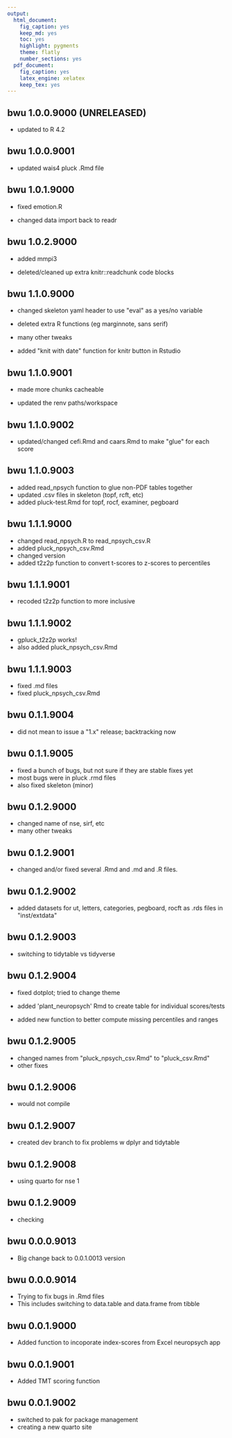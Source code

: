 ```yaml
---
output:
  html_document:
    fig_caption: yes
    keep_md: yes
    toc: yes
    highlight: pygments
    theme: flatly
    number_sections: yes
  pdf_document:
    fig_caption: yes
    latex_engine: xelatex
    keep_tex: yes
---
```


## bwu 1.0.0.9000 (UNRELEASED)

-   updated to R 4.2

## bwu 1.0.0.9001

-   updated wais4 pluck .Rmd file

## bwu 1.0.1.9000

-   fixed emotion.R

-   changed data import back to readr

## bwu 1.0.2.9000

-   added mmpi3

-   deleted/cleaned up extra knitr::readchunk code blocks

## bwu 1.1.0.9000

-   changed skeleton yaml header to use "eval" as a yes/no variable

-   deleted extra R functions (eg marginnote, sans serif)

-   many other tweaks

-   added "knit with date" function for knitr button in Rstudio

## bwu 1.1.0.9001

-   made more chunks cacheable

-   updated the renv paths/workspace

## bwu 1.1.0.9002

-   updated/changed cefi.Rmd and caars.Rmd to make "glue" for each score

## bwu 1.1.0.9003

-   added read_npsych function to glue non-PDF tables together
-   updated .csv files in skeleton (topf, rcft, etc)
-   added pluck-test.Rmd for topf, rocf, examiner, pegboard

## bwu 1.1.1.9000

-   changed read_npsych.R to read_npsych_csv.R
-   added pluck_npsych_csv.Rmd
-   changed version
-   added t2z2p function to convert t-scores to z-scores to percentiles

## bwu 1.1.1.9001

-   recoded t2z2p function to more inclusive

## bwu 1.1.1.9002

-   gpluck_t2z2p works!
-   also added pluck_npsych_csv.Rmd

## bwu 1.1.1.9003

-   fixed .md files
-   fixed pluck_npsych_csv.Rmd

## bwu 0.1.1.9004

-   did not mean to issue a "1.x" release; backtracking now

## bwu 0.1.1.9005

-   fixed a bunch of bugs, but not sure if they are stable fixes yet
-   most bugs were in pluck .rmd files
-   also fixed skeleton (minor)

## bwu 0.1.2.9000

-   changed name of nse, sirf, etc
-   many other tweaks

## bwu 0.1.2.9001

-   changed and/or fixed several .Rmd and .md and .R files.

## bwu 0.1.2.9002

-   added datasets for ut, letters, categories, pegboard, rocft as .rds files in "inst/extdata"

## bwu 0.1.2.9003

-   switching to tidytable vs tidyverse

## bwu 0.1.2.9004

-   fixed dotplot; tried to change theme

-   added 'plant_neuropsych' Rmd to create table for individual scores/tests

-   added new function to better compute missing percentiles and ranges

## bwu 0.1.2.9005

-   changed names from "pluck_npsych_csv.Rmd" to "pluck_csv.Rmd"
-   other fixes

## bwu 0.1.2.9006

-   would not compile

## bwu 0.1.2.9007

-   created dev branch to fix problems w dplyr and tidytable

## bwu 0.1.2.9008

-   using quarto for nse 1

## bwu 0.1.2.9009

-   checking

## bwu 0.0.0.9013

-   Big change back to 0.0.1.0013 version

## bwu 0.0.0.9014

-   Trying to fix bugs in .Rmd files
-   This includes switching to data.table and data.frame from tibble

## bwu 0.0.1.9000

-   Added function to incoporate index-scores from Excel neuropsych app

## bwu 0.0.1.9001

-   Added TMT scoring function

## bwu 0.0.1.9002

-   switched to pak for package management
-   creating a new quarto site

